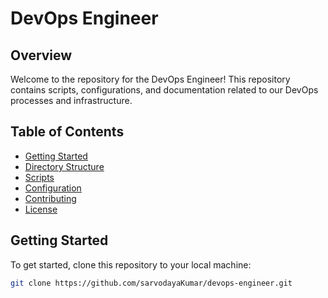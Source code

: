 # DevOps Engineer

## Overview

Welcome to the repository for the DevOps Engineer! This repository contains scripts, configurations, and documentation related to our DevOps processes and infrastructure.

## Table of Contents

- [Getting Started](#getting-started)
- [Directory Structure](#directory-structure)
- [Scripts](#scripts)
- [Configuration](#configuration)
- [Contributing](#contributing)
- [License](#license)

## Getting Started

To get started, clone this repository to your local machine:

```bash
git clone https://github.com/sarvodayaKumar/devops-engineer.git
